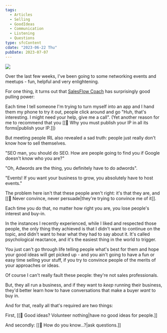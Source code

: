 ```yaml
---
tags:
  - Articles
  - Selling
  - GoodIdeas
  - Communication
  - Listening
  - Questions
type: sfcContent 
cdate: "2023-06-22 Thu"
pubDate: 2023-07-07
---
```


![](Media/SalesFlowCoach.app_Have-no-good-ideas-and-you-wont-trigger-psychological-reactance_MartinStellar.jpeg)

Over the last few weeks, I've been going to some networking events and meetups - fun, helpful and very enlightening.

For one thing, it turns out that [SalesFlow Coach](https://SalesFlowCoach.app) has surprisingly good pulling power:

Each time I tell someone I'm trying to turn myself into an app and I hand them my phone to try it out, people click around and go "Huh, that's interesting. I might need your help, give me a call".  (Yet another reason for me to recommend that you [[📄 Why you must publish your IP in all its forms|publish your IP.]])

But meeting people IRL also revealed a sad truth: people just really don't know how to sell themselves.

"SEO man, you should do SEO. How are people going to find you if Google doesn't know who you are?"

"Oh, Adwords are the thing, you definitely have to do adwords".

"Events! If you want your business to grow, you absolutely have to host events."

The problem here isn't that these people aren't right: it's that they are, and [[📄 Never convince, never persuade|they're trying to convince me of it]].

Each time you do that, no matter how right you are, you lose people's interest and buy-in.

In the instances I recently experienced, while I liked and respected those people, the only thing they achieved is that I didn't want to continue on the topic, and didn't want to hear what they had to say about it. It's called psychological reactance, and it's the easiest thing in the world to trigger.

You just can't go through life telling people what's best for them and hope your good ideas will get picked up - and you ain't going to have a fun or easy time selling your stuff, if you try to convince people of the merits of your approaches or ideas.

Of course I can't really fault these people: they're not sales professionals.

But, they all run a business, and if they want to *keep* running their business, they'd better learn how to have conversations that make a buyer *want* to buy in.

And for that, really all that's required are two things:

First, [[📄 Good ideas? Volunteer nothing|have no good ideas for people.]]

And secondly: [[📄 How do you know...?|ask questions.]]